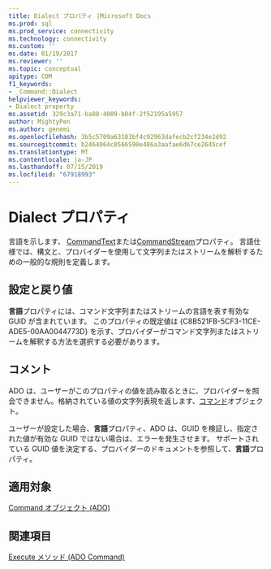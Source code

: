 ```yaml
---
title: Dialect プロパティ |Microsoft Docs
ms.prod: sql
ms.prod_service: connectivity
ms.technology: connectivity
ms.custom: ''
ms.date: 01/19/2017
ms.reviewer: ''
ms.topic: conceptual
apitype: COM
f1_keywords:
- _Command::Dialect
helpviewer_keywords:
- Dialect property
ms.assetid: 329c3a71-ba88-4009-b04f-2f52195a5957
author: MightyPen
ms.author: genemi
ms.openlocfilehash: 3b5c5709a63183bf4c92963dafecb2cf234e2d92
ms.sourcegitcommit: b2464064c0566590e486a3aafae6d67ce2645cef
ms.translationtype: MT
ms.contentlocale: ja-JP
ms.lasthandoff: 07/15/2019
ms.locfileid: "67918993"
---
```

# <a name="dialect-property"></a>Dialect プロパティ
言語を示します、 [CommandText](../../../ado/reference/ado-api/commandtext-property-ado.md)または[CommandStream](../../../ado/reference/ado-api/commandstream-property-ado.md)プロパティ。 言語仕様では、構文と、プロバイダーを使用して文字列またはストリームを解析するための一般的な規則を定義します。  
  
## <a name="settings-and-return-values"></a>設定と戻り値  
 **言語**プロパティには、コマンド文字列またはストリームの言語を表す有効な GUID が含まれています。 このプロパティの既定値は {C8B521FB-5CF3-11CE-ADE5-00AA0044773D} を示す、プロバイダーがコマンド文字列またはストリームを解釈する方法を選択する必要があります。  
  
## <a name="remarks"></a>コメント  
 ADO は、ユーザーがこのプロパティの値を読み取るときに、プロバイダーを照会できません。格納されている値の文字列表現を返します、[コマンド](../../../ado/reference/ado-api/command-object-ado.md)オブジェクト。  
  
 ユーザーが設定した場合、**言語**プロパティ、ADO は、GUID を検証し、指定された値が有効な GUID ではない場合は、エラーを発生させます。 サポートされている GUID 値を決定する、プロバイダーのドキュメントを参照して、**言語**プロパティ。  
  
## <a name="applies-to"></a>適用対象  
 [Command オブジェクト (ADO)](../../../ado/reference/ado-api/command-object-ado.md)  
  
## <a name="see-also"></a>関連項目  
 [Execute メソッド (ADO Command)](../../../ado/reference/ado-api/execute-method-ado-command.md)
